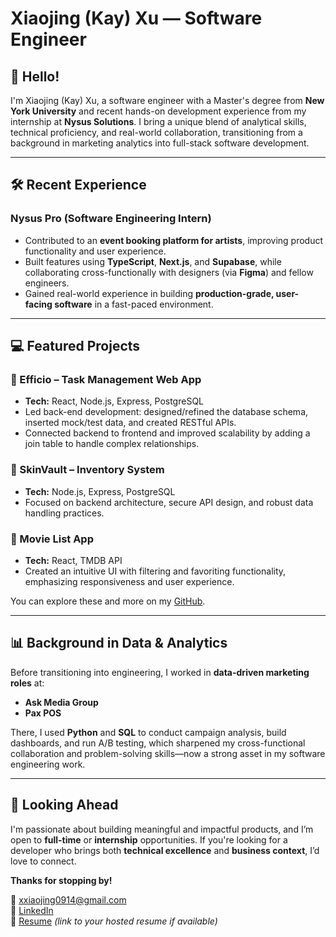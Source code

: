 # Xiaojing (Kay) Xu — Software Engineer

## 👋 Hello!

I'm Xiaojing (Kay) Xu, a software engineer with a Master's degree from **New York University** and recent hands-on development experience from my internship at **Nysus Solutions**. I bring a unique blend of analytical skills, technical proficiency, and real-world collaboration, transitioning from a background in marketing analytics into full-stack software development.

---

## 🛠️ Recent Experience

### Nysus Pro (Software Engineering Intern)
- Contributed to an **event booking platform for artists**, improving product functionality and user experience.
- Built features using **TypeScript**, **Next.js**, and **Supabase**, while collaborating cross-functionally with designers (via **Figma**) and fellow engineers.
- Gained real-world experience in building **production-grade, user-facing software** in a fast-paced environment.

---

## 💻 Featured Projects

### 🔹 Efficio – Task Management Web App
- **Tech:** React, Node.js, Express, PostgreSQL
- Led back-end development: designed/refined the database schema, inserted mock/test data, and created RESTful APIs.
- Connected backend to frontend and improved scalability by adding a join table to handle complex relationships.

### 🔹 SkinVault – Inventory System
- **Tech:** Node.js, Express, PostgreSQL
- Focused on backend architecture, secure API design, and robust data handling practices.

### 🔹 Movie List App
- **Tech:** React, TMDB API
- Created an intuitive UI with filtering and favoriting functionality, emphasizing responsiveness and user experience.

You can explore these and more on my [GitHub](https://github.com/SWEOreO).

---

## 📊 Background in Data & Analytics

Before transitioning into engineering, I worked in **data-driven marketing roles** at:
- **Ask Media Group**
- **Pax POS**

There, I used **Python** and **SQL** to conduct campaign analysis, build dashboards, and run A/B testing, which sharpened my cross-functional collaboration and problem-solving skills—now a strong asset in my software engineering work.

---

## 🚀 Looking Ahead

I'm passionate about building meaningful and impactful products, and I’m open to **full-time** or **internship** opportunities. If you're looking for a developer who brings both **technical excellence** and **business context**, I’d love to connect.

**Thanks for stopping by!**

📧 xxiaojing0914@gmail.com  
🔗 [LinkedIn](https://www.linkedin.com/in/kayxu449911)  
📂 [Resume](#) *(link to your hosted resume if available)*  
